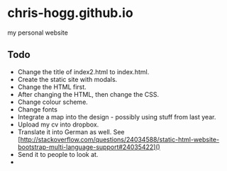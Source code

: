 # chris-hogg.github.io
my personal website

## Todo
- Change the title of index2.html to index.html. 
- Create the static site with modals.  
- Change the HTML first.
- After changing the HTML, then change the CSS.  
- Change colour scheme.
- Change fonts
- Integrate a map into the design - possibly using stuff from last year.   
- Upload my cv into dropbox.
- Translate it into German as well. See [http://stackoverflow.com/questions/24034588/static-html-website-bootstrap-multi-language-support#24035422]()
- Send it to people to look at.
-
